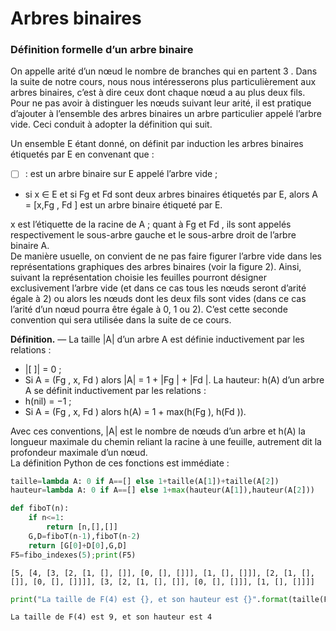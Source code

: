 # Arbres binaires

### Définition formelle d’un arbre binaire

On appelle arité d’un nœud le nombre de branches qui en partent 3 . Dans la suite de notre cours, nous nous intéresserons plus particulièrement aux arbres binaires, c’est à dire ceux dont chaque nœud a au plus deux fils.</br>
Pour ne pas avoir à distinguer les nœuds suivant leur arité, il est pratique d’ajouter à l’ensemble des arbres binaires un arbre particulier appelé l’arbre vide. Ceci conduit à adopter la définition qui suit.


Un ensemble E étant donné, on définit par induction les arbres binaires étiquetés par E en convenant que :

- [  ] : est un arbre binaire sur E appelé l’arbre vide ;
- si x ∈ E et si Fg et Fd sont deux arbres binaires étiquetés par E, alors A = [x,Fg , Fd ] est un arbre binaire étiqueté par E.


x est l’étiquette de la racine de A ; quant à Fg et Fd , ils sont appelés respectivement le sous-arbre gauche et le sous-arbre droit de l’arbre binaire A.<br>
De manière usuelle, on convient de ne pas faire figurer l’arbre vide dans les représentations graphiques des arbres binaires (voir la figure 2). Ainsi, suivant la représentation choisie les feuilles pourront désigner exclusivement l’arbre vide (et dans ce cas tous les nœuds seront d’arité égale à 2) ou alors les nœuds dont les deux fils sont vides (dans ce cas l’arité d’un nœud pourra être égale à 0, 1 ou 2). C’est cette seconde convention qui sera utilisée dans la suite de ce cours.

**Définition.** — La taille |A| d’un arbre A est définie inductivement par les relations :
- |[  ]| = 0 ;
- Si A = (Fg , x, Fd ) alors |A| = 1 + |Fg | + |Fd |.
La hauteur: h(A) d’un arbre A se définit inductivement par les relations :
- h(nil) = −1 ;
- Si A = (Fg , x, Fd ) alors h(A) = 1 + max(h(Fg ), h(Fd )).

Avec ces conventions, |A| est le nombre de nœuds d’un arbre et h(A) la longueur maximale du chemin reliant la racine à une feuille, autrement dit la profondeur maximale d’un nœud.<br>
La définition Python de ces fonctions est immédiate :


```python
taille=lambda A: 0 if A==[] else 1+taille(A[1])+taille(A[2]) 
hauteur=lambda A: 0 if A==[] else 1+max(hauteur(A[1]),hauteur(A[2]))
```


```python
def fiboT(n):
    if n<=1:
        return [n,[],[]]
    G,D=fiboT(n-1),fiboT(n-2)
    return [G[0]+D[0],G,D]
F5=fibo_indexes(5);print(F5)   
```

    [5, [4, [3, [2, [1, [], []], [0, [], []]], [1, [], []]], [2, [1, [], []], [0, [], []]]], [3, [2, [1, [], []], [0, [], []]], [1, [], []]]]
    



```python
print("La taille de F(4) est {}, et son hauteur est {}".format(taille(F4),hauteur(F4)))
```

    La taille de F(4) est 9, et son hauteur est 4
    
